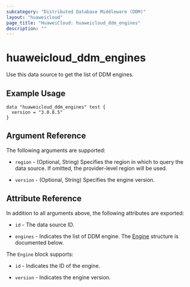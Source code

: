 ```yaml
---
subcategory: "Distributed Database Middleware (DDM)"
layout: "huaweicloud"
page_title: "HuaweiCloud: huaweicloud_ddm_engines"
description: ""
---
```


# huaweicloud_ddm_engines

Use this data source to get the list of DDM engines.

## Example Usage

```hcl
data "huaweicloud_ddm_engines" test {
  version = "3.0.8.5"
}
```

## Argument Reference

The following arguments are supported:

* `region` - (Optional, String) Specifies the region in which to query the data source.
  If omitted, the provider-level region will be used.

* `version` - (Optional, String) Specifies the engine version.

## Attribute Reference

In addition to all arguments above, the following attributes are exported:

* `id` - The data source ID.

* `engines` - Indicates the list of DDM engine.
  The [Engine](#DdmEngines_Engine) structure is documented below.

<a name="DdmEngines_Engine"></a>
The `Engine` block supports:

* `id` - Indicates the ID of the engine.

* `version` - Indicates the engine version.
